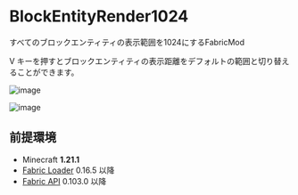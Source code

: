 # BlockEntityRender1024

すべてのブロックエンティティの表示範囲を1024にするFabricMod

V キーを押すとブロックエンティティの表示距離をデフォルトの範囲と切り替えることができます。

![image](https://github.com/malken21/BlockEntityRender1024/assets/77374813/44f2722a-f24d-4377-b786-d60083e80a16)

![image](https://github.com/malken21/BlockEntityRender1024/assets/77374813/06971b21-a5c6-4357-a97c-e5d5622c557a)

## 前提環境

- Minecraft **1.21.1**
- [Fabric Loader](https://fabricmc.net/use/installer/) 0.16.5 以降
- [Fabric API](https://www.curseforge.com/minecraft/mc-mods/fabric-api) 0.103.0 以降
